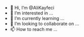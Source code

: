 - 👋 Hi, I’m @AliKayfeci
- 👀 I’m interested in ...
- 🌱 I’m currently learning ...
- 💞️ I’m looking to collaborate on ...
- 📫 How to reach me ...

<!---
AliKayfeci/AliKayfeci is a ✨ special ✨ repository because its `README.md` (this file) appears on your GitHub profile.
You can click the Preview link to take a look at your changes.
--->
